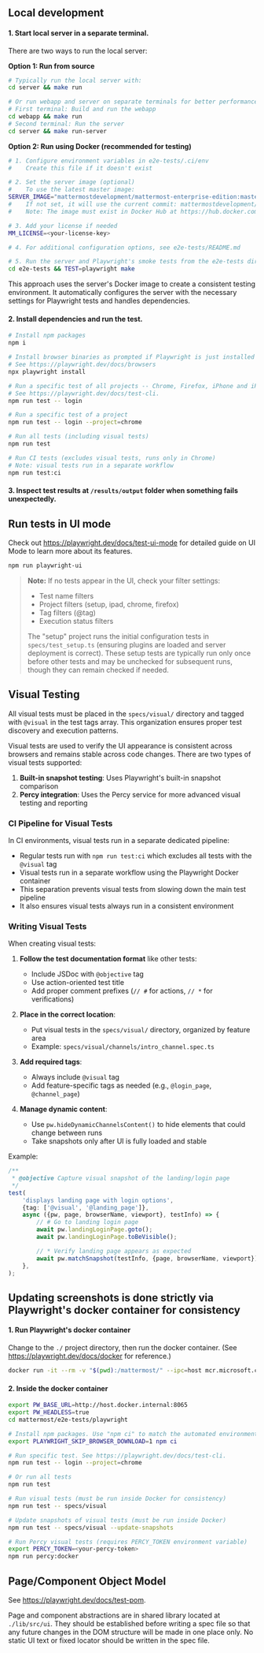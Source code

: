 ## Local development

#### 1. Start local server in a separate terminal.

There are two ways to run the local server:

**Option 1: Run from source**

```bash
# Typically run the local server with:
cd server && make run

# Or run webapp and server on separate terminals for better performance
# First terminal: Build and run the webapp
cd webapp && make run
# Second terminal: Run the server
cd server && make run-server
```

**Option 2: Run using Docker (recommended for testing)**

```bash
# 1. Configure environment variables in e2e-tests/.ci/env
#    Create this file if it doesn't exist

# 2. Set the server image (optional)
#    To use the latest master image:
SERVER_IMAGE="mattermostdevelopment/mattermost-enterprise-edition:master"
#    If not set, it will use the current commit: mattermostdevelopment/mattermost-enterprise-edition:$(git rev-parse --short=7 HEAD)
#    Note: The image must exist in Docker Hub at https://hub.docker.com/r/mattermostdevelopment/mattermost-enterprise-edition/tags

# 3. Add your license if needed
MM_LICENSE=<your-license-key>

# 4. For additional configuration options, see e2e-tests/README.md

# 5. Run the server and Playwright's smoke tests from the e2e-tests directory
cd e2e-tests && TEST=playwright make
```

This approach uses the server's Docker image to create a consistent testing environment. It automatically configures the server with the necessary settings for Playwright tests and handles dependencies.

#### 2. Install dependencies and run the test.

```bash
# Install npm packages
npm i

# Install browser binaries as prompted if Playwright is just installed or updated
# See https://playwright.dev/docs/browsers
npx playwright install

# Run a specific test of all projects -- Chrome, Firefox, iPhone and iPad.
# See https://playwright.dev/docs/test-cli.
npm run test -- login

# Run a specific test of a project
npm run test -- login --project=chrome

# Run all tests (including visual tests)
npm run test

# Run CI tests (excludes visual tests, runs only in Chrome)
# Note: visual tests run in a separate workflow
npm run test:ci
```

#### 3. Inspect test results at `/results/output` folder when something fails unexpectedly.

## Run tests in UI mode

Check out https://playwright.dev/docs/test-ui-mode for detailed guide on UI Mode to learn more about its features.

```bash
npm run playwright-ui
```

> **Note:** If no tests appear in the UI, check your filter settings:
>
> - Test name filters
> - Project filters (setup, ipad, chrome, firefox)
> - Tag filters (@tag)
> - Execution status filters
>
> The "setup" project runs the initial configuration tests in `specs/test_setup.ts` (ensuring plugins are loaded and server deployment is correct). These setup tests are typically run only once before other tests and may be unchecked for subsequent runs, though they can remain checked if needed.

## Visual Testing

All visual tests must be placed in the `specs/visual/` directory and tagged with `@visual` in the test tags array. This organization ensures proper test discovery and execution patterns.

Visual tests are used to verify the UI appearance is consistent across browsers and remains stable across code changes. There are two types of visual tests supported:

1. **Built-in snapshot testing**: Uses Playwright's built-in snapshot comparison
2. **Percy integration**: Uses the Percy service for more advanced visual testing and reporting

### CI Pipeline for Visual Tests

In CI environments, visual tests run in a separate dedicated pipeline:

- Regular tests run with `npm run test:ci` which excludes all tests with the `@visual` tag
- Visual tests run in a separate workflow using the Playwright Docker container
- This separation prevents visual tests from slowing down the main test pipeline
- It also ensures visual tests always run in a consistent environment

### Writing Visual Tests

When creating visual tests:

1. **Follow the test documentation format** like other tests:
    - Include JSDoc with `@objective` tag
    - Use action-oriented test title
    - Add proper comment prefixes (`// #` for actions, `// *` for verifications)

2. **Place in the correct location**:
    - Put visual tests in the `specs/visual/` directory, organized by feature area
    - Example: `specs/visual/channels/intro_channel.spec.ts`

3. **Add required tags**:
    - Always include `@visual` tag
    - Add feature-specific tags as needed (e.g., `@login_page`, `@channel_page`)

4. **Manage dynamic content**:
    - Use `pw.hideDynamicChannelsContent()` to hide elements that could change between runs
    - Take snapshots only after UI is fully loaded and stable

Example:

```typescript
/**
 * @objective Capture visual snapshot of the landing/login page
 */
test(
    'displays landing page with login options',
    {tag: ['@visual', '@landing_page']},
    async ({pw, page, browserName, viewport}, testInfo) => {
        // # Go to landing login page
        await pw.landingLoginPage.goto();
        await pw.landingLoginPage.toBeVisible();

        // * Verify landing page appears as expected
        await pw.matchSnapshot(testInfo, {page, browserName, viewport});
    },
);
```

## Updating screenshots is done strictly via Playwright's docker container for consistency

#### 1. Run Playwright's docker container

Change to the `./` project directory, then run the docker container. (See https://playwright.dev/docs/docker for reference.)

```bash
docker run -it --rm -v "$(pwd):/mattermost/" --ipc=host mcr.microsoft.com/playwright:v1.54.0-noble /bin/bash
```

#### 2. Inside the docker container

```bash
export PW_BASE_URL=http://host.docker.internal:8065
export PW_HEADLESS=true
cd mattermost/e2e-tests/playwright

# Install npm packages. Use "npm ci" to match the automated environment
export PLAYWRIGHT_SKIP_BROWSER_DOWNLOAD=1 npm ci

# Run specific test. See https://playwright.dev/docs/test-cli.
npm run test -- login --project=chrome

# Or run all tests
npm run test

# Run visual tests (must be run inside Docker for consistency)
npm run test -- specs/visual

# Update snapshots of visual tests (must be run inside Docker)
npm run test -- specs/visual --update-snapshots

# Run Percy visual tests (requires PERCY_TOKEN environment variable)
export PERCY_TOKEN=<your-percy-token>
npm run percy:docker
```

## Page/Component Object Model

See https://playwright.dev/docs/test-pom.

Page and component abstractions are in shared library located at `./lib/src/ui`. They should be established before writing a spec file so that any future changes in the DOM structure will be made in one place only. No static UI text or fixed locator should be written in the spec file.
